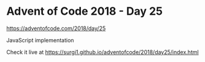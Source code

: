 # Advent of Code 2018 - Day 25

https://adventofcode.com/2018/day/25

JavaScript implementation

Check it live at https://surgi1.github.io/adventofcode/2018/day25/index.html
